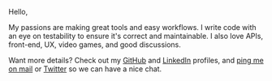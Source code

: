 <greeting>Hello,</greeting>

My passions are making great tools and easy workflows.
I write code with an eye on testability
to ensure it's correct and maintainable.
I also love APIs, front-end, UX, video games, and good discussions.

Want more details?
Check out my [GitHub][] and [LinkedIn][] profiles,
and [ping me on mail](mailto:mail@jonlauridsen.com) or [Twitter][]
so we can have a nice chat.

[github]: https://github.com/gaggle
[linkedin]: https://linkedin.com/in/jonlauridsen
[twitter]: https://twitter.com/jonlauridsen
